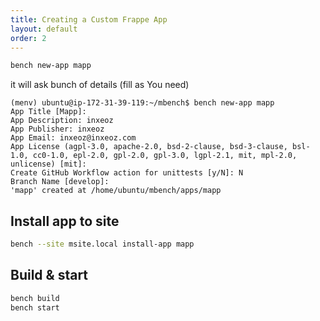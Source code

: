 ```yaml
---
title: Creating a Custom Frappe App
layout: default
order: 2
---
```


```bash
bench new-app mapp
```
it will ask bunch of details (fill as You need)
```
(menv) ubuntu@ip-172-31-39-119:~/mbench$ bench new-app mapp
App Title [Mapp]:
App Description: inxeoz
App Publisher: inxeoz
App Email: inxeoz@inxeoz.com
App License (agpl-3.0, apache-2.0, bsd-2-clause, bsd-3-clause, bsl-1.0, cc0-1.0, epl-2.0, gpl-2.0, gpl-3.0, lgpl-2.1, mit, mpl-2.0, unlicense) [mit]:
Create GitHub Workflow action for unittests [y/N]: N
Branch Name [develop]:
'mapp' created at /home/ubuntu/mbench/apps/mapp
```


## Install app to site
```bash
bench --site msite.local install-app mapp
```

## Build & start
```bash
bench build
bench start
```
